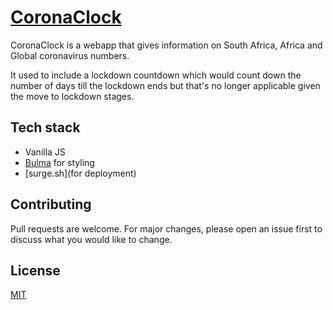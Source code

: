 # [CoronaClock](https://coronaclock.surge.sh)

CoronaClock is a webapp that gives information on South Africa, Africa and Global coronavirus numbers. 

It used to include a lockdown countdown which would count down the number of days till the lockdown ends but that's no longer applicable given the move to lockdown stages.

## Tech stack

- Vanilla JS
- [Bulma](bulma.io) for styling
- [surge.sh](for deployment)


## Contributing
Pull requests are welcome. For major changes, please open an issue first to discuss what you would like to change.

## License
[MIT](https://choosealicense.com/licenses/mit/)
